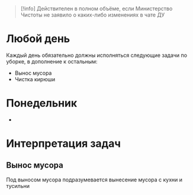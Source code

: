 
> [!info]
> Действителен в полном объёме, если Министерство Чистоты не заявило о каких-либо изменениях в чате ДУ
# Любой день
Каждый день обязательно должны исполняться следующие задачи по уборке, в дополнение к остальным:
* Вынос мусора
* Чистка кирюши 

# Понедельник
- 

# Интерпретация задач
## Вынос мусора
Под выносом мусора подразумевается вынесение мусора с кухни и тусильни